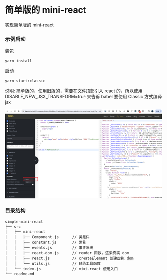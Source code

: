 # 简单版的 mini-react

实现简单版的 mini-react



### 示例启动

装包

```shell
yarn install
```

启动

```shell
yarn start:classic
```



说明: 简单版的，使用旧版的，需要在文件顶部引入 react 的，所以使用 DISABLE_NEW_JSX_TRANSFORM=true 来告诉 babel 要使用 Classic 方式编译 jsx

![](../imgs/img2.png)



### 目录结构

```
simple-mini-react
├── src
│   ├── mini-react
│   │   ├── Component.js      // 类组件
│   │   ├── constant.js       // 常量
│   │   ├── events.js         // 事件系统
│   │   ├── react-dom.js      // render 函数，渲染真实 dom
│   │   ├── react.js          // createElement 创建虚拟 dom
│   │   └── utils.js          // 辅助工具函数
│   └── index.js              // mini-react 使用入口
└── readme.md
```